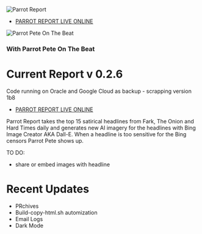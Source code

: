 ![Parrot Report](https://c1t1zen.com/PR/PARROT_REPORT2_D.png)

* [PARROT REPORT LIVE ONLINE](https://c1t1zen.com/PR/)

![Parrot Pete On The Beat](https://c1t1zen.com/PR/PARROT_NEWS.jpg)

### With Parrot Pete On The Beat

# **Current Report v 0.2.6**

Code running on Oracle and Google Cloud as backup - scrapping version 1b8

* [PARROT REPORT LIVE ONLINE](https://c1t1zen.com/PR/)

Parrot Report takes the top 15 satirical headlines from Fark, The Onion and Hard Times daily and generates new AI imagery for the headlines with Bing Image Creator AKA Dall-E.
When a headline is too sensitive for the Bing censors Parrot Pete shows up.

TO DO:

* share or embed images with headline

# Recent Updates

* PRchives
* Build-copy-html.sh automization
* Email Logs
* Dark Mode